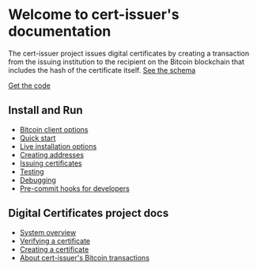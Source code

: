 Welcome to cert-issuer's documentation
======================================
The cert-issuer project issues digital certificates by creating a transaction from the issuing institution to the
recipient on the Bitcoin blockchain that includes the hash of the certificate itself. [See the schema](https://github.com/digital-certificates/cert-schema)

[Get the code](https://github.com/digital-certificates/cert-issuer)


Install and Run
---------------

- [Bitcoin client options](options.md)
- [Quick start](docker.md)
- [Live installation options](live.md)
- [Creating addresses](make_addresses.md)
- [Issuing certificates](issuing.md)
- [Testing](testing.md)
- [Debugging](debugging.md)
- [Pre-commit hooks for developers](precommit.md)

Digital Certificates project docs
---------------------------------

- [System overview](system_overview.md)
- [Verifying a certificate](http://cert-viewer.readthedocs.io/en/latest/verify/)
- [Creating a certificate](creating_cert.md)
- [About cert-issuer's Bitcoin transactions](bitcoin_faq.md)
